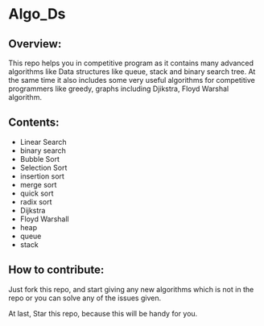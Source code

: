 # Algo_Ds

## Overview:

This repo helps you in competitive program as it contains many advanced algorithms like Data structures like queue, stack and binary search tree. At the same time it also includes some very useful algorithms for competitive programmers like greedy, graphs including Djikstra, Floyd Warshal algorithm.

## Contents:

 - Linear Search
 - binary search
 - Bubble Sort
 - Selection Sort
 - insertion sort
 - merge sort
 - quick sort
 - radix sort
 - Dijkstra
 - Floyd Warshall
 - heap
 - queue
 - stack

## How to contribute:

Just fork this repo, and start giving any new algorithms which is not in the repo or you can solve any of the issues given.

 At last, Star this repo, because this will be handy for you.

